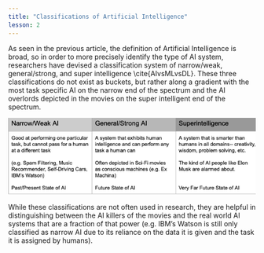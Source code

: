 ```yaml
---
title: "Classifications of Artificial Intelligence"
lesson: 2
---
```


As seen in the previous article, the definition of Artificial Intelligence is broad, so in order to more precisely identify the type of AI system, researchers have devised a classification system of narrow/weak, general/strong, and super intelligence \cite{AIvsMLvsDL}. These three classifications do not exist as buckets, but rather along a gradient with the most task specific AI on the narrow end of the spectrum and the AI overlords depicted in the movies on the super intelligent end of the spectrum.

![Types of AI](/assets/images/ML_images/AI/TypesOfAI.png)

While these classifications are not often used in research, they are helpful in distinguishing between the AI killers of the movies and the real world AI systems that are a fraction of that power (e.g. IBM’s Watson is still only classified as narrow AI due to its reliance on the data it is given and the task it is assigned by humans).

